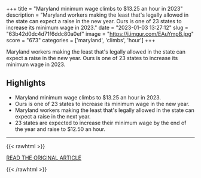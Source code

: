 +++
title = "Maryland minimum wage climbs to $13.25 an hour in 2023"
description = "Maryland workers making the least that's legally allowed in the state can expect a raise in the new year. Ours is one of 23 states to increase its minimum wage in 2023."
date = "2023-01-03 13:27:12"
slug = "63b42d0dc4d71f6ddc80a0ef"
image = "https://i.imgur.com/EAuYmpB.jpg"
score = "673"
categories = ['maryland', 'climbs', 'hour']
+++

Maryland workers making the least that's legally allowed in the state can expect a raise in the new year. Ours is one of 23 states to increase its minimum wage in 2023.

## Highlights

- Maryland minimum wage climbs to $13.25 an hour in 2023.
- Ours is one of 23 states to increase its minimum wage in the new year.
- Maryland workers making the least that's legally allowed in the state can expect a raise in the next year.
- 23 states are expected to increase their minimum wage by the end of the year and raise to $12.50 an hour.

---

{{< rawhtml >}}
  <p class="article-category">
    <a target="_blank" href="https://www.cbsnews.com/baltimore/video/maryland-minimum-wage-climbs-to-13-25-an-hour-in-2023/">READ THE ORIGINAL ARTICLE</a>
  </p>
{{< /rawhtml >}}

